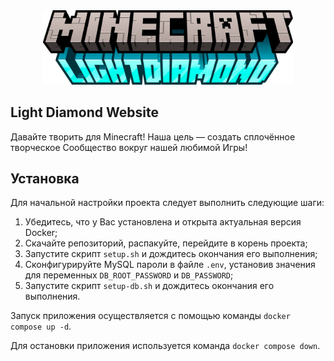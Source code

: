 <p style="text-align: center">
  <picture>
    <source media="(prefers-color-scheme: dark)" srcset="/public/images/logo-dark.svg?raw=true">
    <img alt="Light Diamond Logo" src="public/images/elements/light-diamond-logo.png" style="width: 400px; margin-top: 50px">
  </picture>
</p>

## Light Diamond Website


Давайте творить для Minecraft!
Наша цель — создать сплочённое творческое Сообщество вокруг нашей любимой Игры!

## Установка

Для начальной настройки проекта следует выполнить следующие шаги:

1. Убедитесь, что у Вас установлена и открыта актуальная версия Docker;
2. Скачайте репозиторий, распакуйте, перейдите в корень проекта;
3. Запустите скрипт `setup.sh` и дождитесь окончания его выполнения;
4. Сконфигурируйте MySQL пароли в файле `.env`, установив значения для переменных `DB_ROOT_PASSWORD` и `DB_PASSWORD`;
5. Запустите скрипт `setup-db.sh` и дождитесь окончания его выполнения.

Запуск приложения осуществляется с помощью команды `docker compose up -d`.

Для остановки приложения используется команда `docker compose down`.
